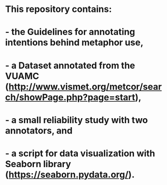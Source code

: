 # This repository contains:

# - the Guidelines for annotating intentions behind metaphor use,
# - a Dataset annotated from the VUAMC (http://www.vismet.org/metcor/search/showPage.php?page=start),
# - a small reliability study with two annotators, and
# - a script for data visualization with Seaborn library (https://seaborn.pydata.org/).
